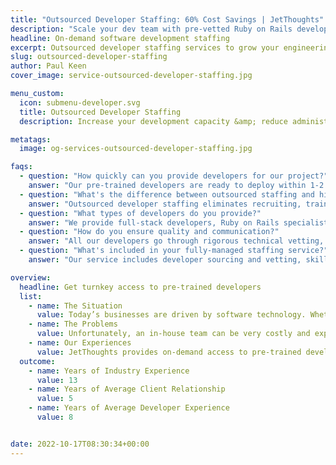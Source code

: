 ```yaml
---
title: "Outsourced Developer Staffing: 60% Cost Savings | JetThoughts"
description: "Scale your dev team with pre-vetted Ruby on Rails developers. Reduce hiring costs by 60%, start in 2 weeks. 5+ year avg client relationships. Get staffing quote."
headline: On-demand software development staffing
excerpt: Outsourced developer staffing services to grow your engineering team 60% faster. Eliminate recruiting, training, and payroll costs with our pre-vetted developer staffing solutions and Ruby on Rails specialists ready to deploy in weeks.
slug: outsourced-developer-staffing
author: Paul Keen
cover_image: service-outsourced-developer-staffing.jpg

menu_custom:
  icon: submenu-developer.svg
  title: Outsourced Developer Staffing
  description: Increase your development capacity &amp; reduce administrative workloads with pre-trained engineers that are ready to deploy within weeks.

metatags:
  image: og-services-outsourced-developer-staffing.jpg

faqs:
  - question: "How quickly can you provide developers for our project?"
    answer: "Our pre-trained developers are ready to deploy within 1-2 weeks. We maintain a pool of vetted developers with various skill sets, so we can quickly match you with developers who have the right experience for your project needs and technical requirements."
  - question: "What's the difference between outsourced staffing and hiring full-time developers?"
    answer: "Outsourced developer staffing eliminates recruiting, training, payroll, and HR administration costs. You get immediate access to pre-vetted talent without long hiring processes, onboarding time, or administrative overhead. You can scale up or down based on project needs without long-term commitments."
  - question: "What types of developers do you provide?"
    answer: "We provide full-stack developers, Ruby on Rails specialists, React and frontend developers, mobile developers (iOS/Android), DevOps engineers, QA engineers, and UI/UX designers. All developers have 3+ years of experience and are vetted for both technical skills and communication abilities."
  - question: "How do you ensure quality and communication?"
    answer: "All our developers go through rigorous technical vetting, English proficiency testing, and cultural fit assessment. They follow agile development practices, provide regular progress updates, participate in daily standups, and integrate seamlessly with your existing team and workflows."
  - question: "What's included in your fully-managed staffing service?"
    answer: "Our service includes developer sourcing and vetting, skills assessment and matching, onboarding and training, project management oversight, performance monitoring, payroll and benefits administration, and ongoing support. You focus on your product while we handle all staffing complexities. For comprehensive team leadership, consider pairing with our [fractional CTO services](/services/fractional-cto/), and for finding the right long-term hires, our [technical talent recruiting](/services/talent-recruiting-training/) service offers permanent placement solutions."

overview:
  headline: Get turnkey access to pre-trained developers
  list:
    - name: The Situation
      value: Today’s businesses are driven by software technology. Whether it’s launching a product, building a website, or managing digital infrastructure, many organizations rely on software developers to stay competitive and accelerate growth. Software development can unlock new possibilities for organizations by creating new revenue streams, optimizing operations, reducing costs, & driving adaptability.
    - name: The Problems
      value: Unfortunately, an in-house team can be very costly and experienced software development talent can be hard to find & competitive to hire. Even with access to good developers, it takes technical leadership, operational structure, and dedicated supervision to successfully develop a software product on time.
    - name: Our Experiences
      value: JetThoughts provides on-demand access to pre-trained developers to help companies grow their software development team at a fraction of the costs. As a fully-managed staffing service, we can handle everything from vetting, training, and onboarding to managing payroll, benefits, and HR compliance.
  outcome:
    - name: Years of Industry Experience
      value: 13
    - name: Years of Average Client Relationship
      value: 5
    - name: Years of Average Developer Experience
      value: 8


date: 2022-10-17T08:30:34+00:00
---
```


